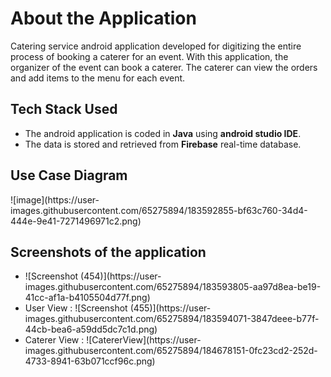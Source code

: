 <h1>About the Application</h1>
Catering service android application developed for digitizing the entire process of booking a caterer for an event. 
With this application, the organizer of the event can book a caterer. 
The caterer can view the orders and add items to the menu for each event.

<h2> Tech Stack Used </h2>
<ul>
<li>
  The android application is coded in <b>Java</b> using <b>android studio IDE</b>.
</li>
<li>
  The data is stored and retrieved from <b>Firebase</b> real-time database.
</li>
</ul>

<h2>Use Case Diagram</h2>
![image](https://user-images.githubusercontent.com/65275894/183592855-bf63c760-34d4-444e-9e41-7271496971c2.png)

<h2>Screenshots of the application </h2>
<ul>
<li>![Screenshot (454)](https://user-images.githubusercontent.com/65275894/183593805-aa97d8ea-be19-41cc-af1a-b4105504d77f.png)</li>
<li>User View : ![Screenshot (455)](https://user-images.githubusercontent.com/65275894/183594071-3847deee-b77f-44cb-bea6-a59dd5dc7c1d.png)</li>
<li>Caterer View : ![CatererView](https://user-images.githubusercontent.com/65275894/184678151-0fc23cd2-252d-4733-8941-63b071ccf96c.png)
</li>
<ul>



